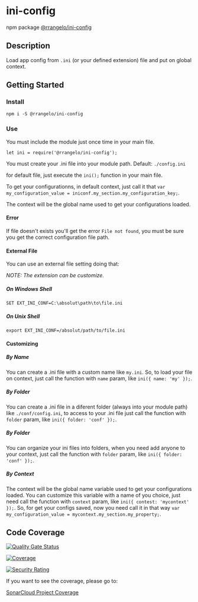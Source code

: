 # ini-config

npm package [@rrangelo/ini-config](https://www.npmjs.com/package/@rrangelo/ini-config)

## Description

Load app config from `.ini` (or your defined extension) file and put on global context.

## Getting Started

### Install

`npm i -S @rrangelo/ini-config`

### Use

You must include the module just once time in your main file.

`let ini = require('@rrangelo/ini-config');`

You must create your .ini file into your module path. Default:  `./config.ini`

for default file, just execute the `ini();` function in your main file.

To get your configurationns, in default context, just call it that `var my_configuration_value = iniconf.my_section.my_configuration_key;`.

The context will be the global name used to get your configurations loaded. 

#### Error

If file doesn't exists you'll get the error `File not found`, you must be sure you get the correct configuration file path.

#### External File

You can use an external file setting doing that:

_NOTE: The extension can be customize._

##### On Windows Shell

`SET EXT_INI_CONF=C:\absolut\path\to\file.ini`

##### On Unix Shell

`export EXT_INI_CONF=/absolut/path/to/file.ini`

#### Customizing

##### By Name

You can create a .ini file with a custom name like `my.ini`. So, to load your file on context, just call the function with `name` param, like `ini({ name: 'my' });`. 

##### By Folder

You can create a .ini file in a diferent folder (always into your module path) like `./conf/config.ini`, to access to your .ini file just call the function with `folder` param, like `ini({ folder: 'conf' });`.

##### By Folder

You can organize your ini files into folders, when you need add anyone to your context, just call the function with `folder` param, like `ini({ folder: 'conf' });`.

##### By Context

The context will be the global name variable used to get your configurations loaded. You can customize this variable with a name of you choice, just need call the function with `context` param, like `ini({ contest: 'mycontext' });`. So, for get your configs saved, now you need call it in that way `var my_configuration_value = mycontext.my_section.my_property;`.

## Code Coverage

[![Quality Gate Status](https://sonarcloud.io/api/project_badges/measure?project=rrangelo_ini-config&metric=alert_status)](https://sonarcloud.io/dashboard?id=rrangelo_ini-config)

[![Coverage](https://sonarcloud.io/api/project_badges/measure?project=rrangelo_ini-config&metric=coverage)](https://sonarcloud.io/dashboard?id=rrangelo_ini-config)

[![Security Rating](https://sonarcloud.io/api/project_badges/measure?project=rrangelo_ini-config&metric=security_rating)](https://sonarcloud.io/dashboard?id=rrangelo_ini-config)

If you want to see the coverage, please go to: 

[SonarCloud Project Coverage](https://sonarcloud.io/dashboard?id=rrangelo_ini-config)